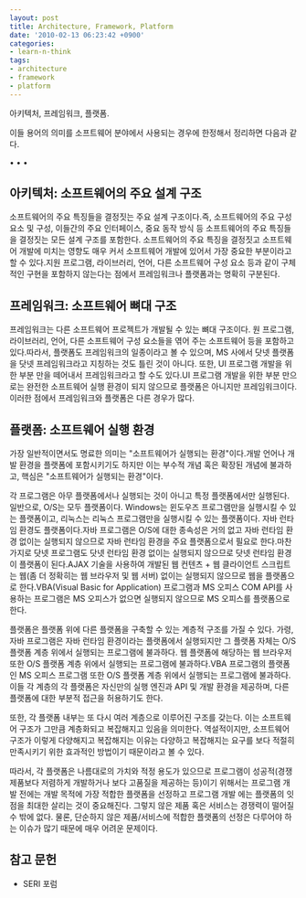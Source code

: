```yaml
---
layout: post
title: Architecture, Framework, Platform
date: '2010-02-13 06:23:42 +0900'
categories:
- learn-n-think
tags:
- architecture
- framework
- platform
---
```


아키텍처, 프레임워크, 플랫폼.

이들 용어의 의미를 소프트웨어 분야에서 사용되는 경우에 한정해서 정리하면 다음과 같다.

<!--more-->
<div class="spacer">• • •</div>

## 아키텍처: 소프트웨어의 주요 설계 구조

소프트웨어의 주요 특징들을 결정짓는 주요 설계 구조이다.즉, 소프트웨어의 주요 구성 요소 및 구성, 이들간의 주요 인터페이스, 중요 동작 방식 등 소프트웨어의 주요 특징들을 결정짓는 모든 설계 구조를 포함한다. 소프트웨어의 주요 특징을 결정짓고 소프트웨어 개발에 미치는 영향도 매우 커서 소프트웨어 개발에 있어서 가장 중요한 부분이라고 할 수 있다.지원 프로그램, 라이브러리, 언어, 다른 소프트웨어 구성 요소 등과 같이 구체적인 구현을 포함하지 않는다는 점에서 프레임워크나 플랫폼과는 명확히 구분된다.

## 프레임워크: 소프트웨어 뼈대 구조

프레임워크는 다른 소프트웨어 프로젝트가 개발될 수 있는 뼈대 구조이다. 원 프로그램, 라이브러리, 언어, 다른 소프트웨어 구성 요소들을 엮어 주는 소프트웨어 등을 포함하고 있다.따라서, 플랫폼도 프레임워크의 일종이라고 볼 수 있으며, MS 사에서 닷넷 플랫폼을 닷넷 프레임워크라고 지칭하는 것도 틀린 것이 아니다. 또한, UI 프로그램 개발을 위한 부분 만을 떼어내서 프레임워크라고 할 수도 있다.UI 프로그램 개발을 위한 부분 만으로는 완전한 소프트웨어 실행 환경이 되지 않으므로 플랫폼은 아니지만 프레임워크이다. 이러한 점에서 프레임워크와 플랫폼은 다른 경우가 많다.

## 플랫폼: 소프트웨어 실행 환경

가장 일반적이면서도 명료한 의미는 "소프트웨어가 실행되는 환경"이다.개발 언어나 개발 환경을 플랫폼에 포함시키기도 하지만 이는 부수적 개념 혹은 확장된 개념에 불과하고, 핵심은 "소프트웨어가 실행되는 환경"이다.

각 프로그램은 아무 플랫폼에서나 실행되는 것이 아니고 특정 플랫폼에서만 실행된다. 일반으로, O/S는 모두 플랫폼이다. Windows는 윈도우즈 프로그램만을 실행시킬 수 있는 플랫폼이고, 리눅스는 리눅스 프로그램만을 실행시킬 수 있는 플랫폼이다. 자바 런타임 환경도 플랫폼이다.자바 프로그램은 O/S에 대한 종속성은 거의 없고 자바 런타임 환경 없이는 실행되지 않으므로 자바 런타임 환경을 주요 플랫폼으로서 필요로 한다.마찬가지로 닷넷 프로그램도 닷넷 런타임 환경 없이는 실행되지 않으므로 닷넷 런타임 환경이 플랫폼이 된다.AJAX 기술을 사용하여 개발된 웹 컨텐츠 + 웹 클라이언트 스크립트는 웹(좀 더 정확히는 웹 브라우저 및 웹 서버) 없이는 실행되지 않으므로 웹을 플랫폼으로 한다.VBA(Visual Basic for Application) 프로그램과 MS 오피스 COM API를 사용하는 프로그램은 MS 오피스가 없으면 실행되지 않으므로 MS 오피스를 플랫폼으로 한다.

플랫폼은 플랫폼 위에 다른 플랫폼을 구축할 수 있는 계층적 구조를 가질 수 있다. 가령, 자바 프로그램은 자바 런타임 환경이라는 플랫폼에서 실행되지만 그 플랫폼 자체는 O/S 플랫폼 계층 위에서 실행되는 프로그램에 불과하다. 웹 플랫폼에 해당하는 웹 브라우저 또한 O/S 플랫폼 계층 위에서 실행되는 프로그램에 불과하다.VBA 프로그램의 플랫폼인 MS 오피스 프로그램 또한 O/S 플랫폼 계층 위에서 실행되는 프로그램에 불과하다.이들 각 계층의 각 플랫폼은 자신만의 실행 엔진과 API 및 개발 환경을 제공하며, 다른 플랫폼에 대한 부분적 접근을 허용하기도 한다.

또한, 각 플랫폼 내부는 또 다시 여러 계층으로 이루어진 구조를 갖는다. 이는 소프트웨어 구조가 그만큼 계층화되고 복잡해지고 있음을 의미한다. 역설적이지만, 소프트웨어 구조가 이렇게 다양해지고 복잡해지는 이유는 다양하고 복잡해지는 요구를 보다 적절히 만족시키기 위한 효과적인 방법이기 때문이라고 볼 수 있다.

따라서, 각 플랫폼은 나름대로의 가치와 적정 용도가 있으므로 프로그램이 성공적(경쟁 제품보다 저렴하게 개발하거나 보다 고품질을 제공하는 등)이기 위해서는 프로그램 개발 전에는 개발 목적에 가장 적합한 플랫폼을 선정하고 프로그램 개발 에는 플랫폼의 잇점을 최대한 살리는 것이 중요해진다. 그렇지 않은 제품 혹은 서비스는 경쟁력이 떨어질 수 밖에 없다. 물론, 단순하지 않은 제품/서비스에 적합한 플랫폼의 선정은 다루어야 하는 이슈가 많기 때문에 매우 어려운 문제이다.

## 참고 문헌

- SERI 포럼
